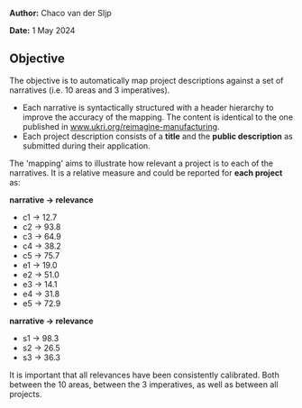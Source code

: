 **Author:** Chaco van der SIjp

**Date:** 1 May 2024

## Objective

The objective is to automatically map project descriptions against a set of narratives (i.e. 10 areas and 3 imperatives).

- Each narrative is syntactically structured with a header hierarchy to improve the accuracy of the mapping. The content is identical to the one published in www.ukri.org/reimagine-manufacturing.
- Each project description consists of a **title** and the **public description** as submitted during their application.

The 'mapping' aims to illustrate how relevant a project is to each of the narratives. It is a relative measure and could be reported for **each project** as:


**narrative → relevance**

- c1 → 12.7
- c2 → 93.8
- c3 → 64.9
- c4 → 38.2
- c5 → 75.7
- e1 → 19.0
- e2 → 51.0
- e3 → 14.1
- e4 → 31.8
- e5 → 72.9

**narrative → relevance**

- s1 → 98.3
- s2 → 26.5
- s3 → 36.3


It is important that all relevances have been consistently calibrated. Both between the 10 areas, between the 3 imperatives, as well as between all projects.
